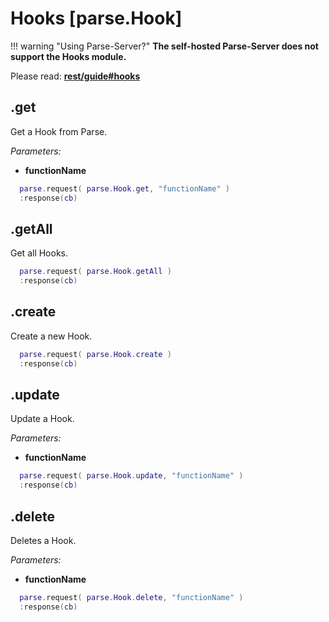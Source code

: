 # Hooks [parse.Hook]

!!! warning "Using Parse-Server?"
    __The self-hosted Parse-Server does not support the Hooks module.__

Please read: __[rest/guide#hooks](https://www.parse.com/docs/rest/guide#hooks)__

## .get

Get a Hook from Parse.

*Parameters:*

* __functionName__

```lua
  parse.request( parse.Hook.get, "functionName" )
  :response(cb)
```

## .getAll

Get all Hooks.

```lua
  parse.request( parse.Hook.getAll )
  :response(cb)
```

## .create

Create a new Hook.

```lua
  parse.request( parse.Hook.create )
  :response(cb)
```

## .update

Update a Hook.

*Parameters:*

* __functionName__

```lua
  parse.request( parse.Hook.update, "functionName" )
  :response(cb)
```

## .delete

Deletes a Hook.

*Parameters:*

* __functionName__

```lua
  parse.request( parse.Hook.delete, "functionName" )
  :response(cb)
```
